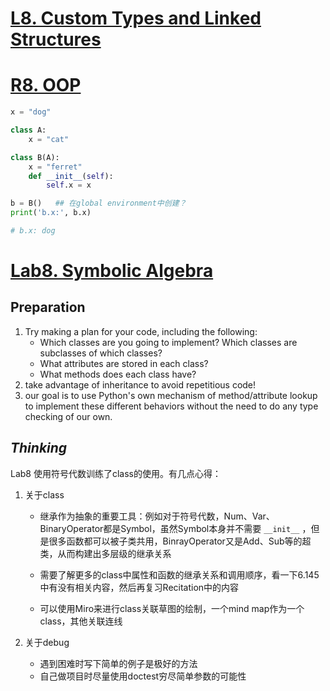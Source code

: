 #  <u>L8. Custom Types and Linked Structures</u>



# <u>R8. OOP</u>

```python
x = "dog"

class A:
    x = "cat"

class B(A):
    x = "ferret" 
    def __init__(self):
        self.x = x 

b = B()   ## 在global environment中创建？
print('b.x:', b.x)

# b.x: dog
```



# <u>Lab8. Symbolic Algebra</u>

## Preparation

1. Try making a plan for your code, including the following:
   - Which classes are you going to implement? Which classes are subclasses of which classes?
   - What attributes are stored in each class?
   - What methods does each class have?
2. take advantage of inheritance to avoid repetitious code!
3. our goal is to use Python's own mechanism of method/attribute lookup to implement these different behaviors without the need to do any type checking of our own.

## *Thinking*

Lab8 使用符号代数训练了class的使用。有几点心得：

1. 关于class

   - 继承作为抽象的重要工具：例如对于符号代数，Num、Var、BinaryOperator都是Symbol，虽然Symbol本身并不需要 `__init__` ，但是很多函数都可以被子类共用，BinrayOperator又是Add、Sub等的超类，从而构建出多层级的继承关系

   - 需要了解更多的class中属性和函数的继承关系和调用顺序，看一下6.145中有没有相关内容，然后再复习Recitation中的内容
   - 可以使用Miro来进行class关联草图的绘制，一个mind map作为一个class，其他关联连线

2. 关于debug

   - 遇到困难时写下简单的例子是极好的方法
   - 自己做项目时尽量使用doctest穷尽简单参数的可能性









